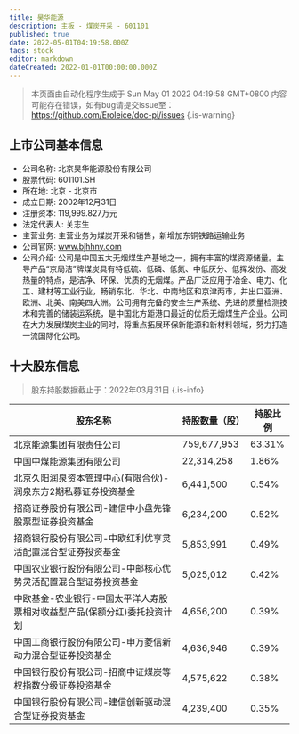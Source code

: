 ```yaml
---
title: 昊华能源
description: 主板 - 煤炭开采 - 601101
published: true
date: 2022-05-01T04:19:58.000Z
tags: stock
editor: markdown
dateCreated: 2022-01-01T00:00:00.000Z
---
```


> 本页面由自动化程序生成于 Sun May 01 2022 04:19:58 GMT+0800
> 内容可能存在错误，如有bug请提交issue至：https://github.com/Eroleice/doc-pi/issues
{.is-warning}

## 上市公司基本信息
- 公司名称: 北京昊华能源股份有限公司
- 股票代码: 601101.SH
- 所在地: 北京 - 北京市
- 成立日期: 2002年12月31日
- 注册资本: 119,999.827万元
- 法定代表人: 关志生
- 主营业务: 主营业务为煤炭开采和销售，新增加东铜铁路运输业务
- 公司官网: www.bjhhny.com
- 公司介绍: 公司是中国五大无烟煤生产基地之一，拥有丰富的煤资源储量。主导产品“京局洁”牌煤炭具有特低硫、低磷、低氮、中低灰分、低挥发份、高发热量的特点，是洁净、环保、优质的无烟煤。产品广泛应用于冶金、电力、化工、建材等工业行业，畅销东北、华北、中南地区和京津两市，并出口亚洲、欧洲、北美、南美四大洲。公司拥有完备的安全生产系统、先进的质量检测技术和完善的储装运系统，是中国北方距港口最近的优质无烟煤生产企业。公司在大力发展煤炭主业的同时，将重点拓展环保新能源和新材料领域，努力打造一流国际化公司。


## 十大股东信息
> 股东持股数据截止于：2022年03月31日
{.is-info}

| 股东名称 | 持股数量（股） | 持股比例 |
| --- | --- | --- |
| 北京能源集团有限责任公司 | 759,677,953 | 63.31% |
| 中国中煤能源集团有限公司 | 22,314,258 | 1.86% |
| 北京久阳润泉资本管理中心(有限合伙)-润泉东方2期私募证券投资基金 | 6,441,500 | 0.54% |
| 招商证券股份有限公司-建信中小盘先锋股票型证券投资基金 | 6,234,200 | 0.52% |
| 招商银行股份有限公司-中欧红利优享灵活配置混合型证券投资基金 | 5,853,991 | 0.49% |
| 中国农业银行股份有限公司-中邮核心优势灵活配置混合型证券投资基金 | 5,025,012 | 0.42% |
| 中欧基金-农业银行-中国太平洋人寿股票相对收益型产品(保额分红)委托投资计划 | 4,656,200 | 0.39% |
| 中国工商银行股份有限公司-申万菱信新动力混合型证券投资基金 | 4,636,946 | 0.39% |
| 中国银行股份有限公司-招商中证煤炭等权指数分级证券投资基金 | 4,575,622 | 0.38% |
| 中国银行股份有限公司-建信创新驱动混合型证券投资基金 | 4,239,400 | 0.35% |




